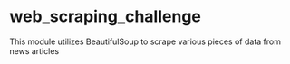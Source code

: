 # web_scraping_challenge
This module utilizes BeautifulSoup to scrape various pieces of data from news articles
